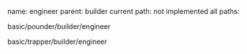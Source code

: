 name: engineer
parent: builder
current path: not implemented
all paths:

  basic/pounder/builder/engineer

  basic/trapper/builder/engineer
